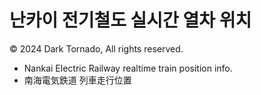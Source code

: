 # 난카이 전기철도 실시간 열차 위치
© 2024 Dark Tornado, All rights reserved.
 - Nankai Electric Railway realtime train position info.
 - 南海電気鉄道 列車走行位置
